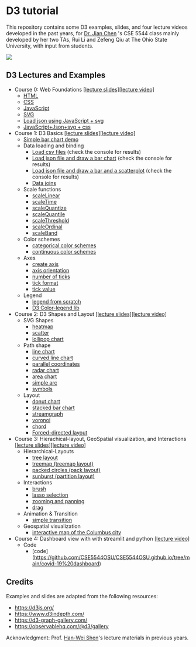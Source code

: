 # D3 tutorial

This repository contains some D3 examples, slides, and four lecture videos developed in the past years, for [Dr. Jian Chen](https://www.cse.osu.edu/~chen.8028) 's CSE 5544 class mainly developed by her two TAs, Rui Li and Zefeng Qiu at The Ohio State University, with input from students. 

![](https://komarev.com/ghpvc/?username=CSE5544OSU&label=tutorial+views)

## D3 Lectures and Examples

* Course 0: Web Foundations [[lecture slides]](https://cse5544osu.github.io/slides/1.D3-WebFoundations.pdf)[[lecture video]](https://youtu.be/o23gU0LzBCI)
    * [HTML](https://cse5544osu.github.io/WebFoundations/index.html)
    * [CSS](https://cse5544osu.github.io/WebFoundations/html-with-css.html)
    * [JavaScript](https://cse5544osu.github.io/WebFoundations/html-with-js.html)
    * [SVG](https://cse5544osu.github.io/WebFoundations/svg.html)
    * [Load json using JavaScript + svg](https://cse5544osu.github.io/WebFoundations/loadJsonAndDraw.html)
    * [JavaScript+Json+svg + css](https://cse5544osu.github.io/WebFoundations/loadJsonAndDrawWithStyle.html)
* Course 1: D3 Basics [[lecture slides]](https://cse5544osu.github.io/slides/2.D3-Basics.pdf)[[lecture video]](https://youtu.be/fHoRag8TzjM)
    * [Simple bar chart demo](https://cse5544osu.github.io/1.D3-BarExample/index.html)
    * Data loading and binding
        * [Load csv files](https://cse5544osu.github.io/3.D3-DataLoadingBinding/D3-load-csv.html) (check the console for results) 
        * [Load json file and draw a bar chart](https://cse5544osu.github.io/3.D3-DataLoadingBinding/indexBar.html) (check the console for results)
        * [Load json file and draw a bar and a scatterplot](https://cse5544osu.github.io/3.D3-DataLoadingBinding/indexBarAndScatterplot.html) (check the console for results)
        * [Data joins](https://cse5544osu.github.io/3.D3-DataLoadingBinding/D3-data-joins.html)
    * Scale functions
        * [scaleLinear](https://cse5544osu.github.io/4.D3-ScaleFunctions/D3-scaleLinear.html)
        * [scaleTime](https://cse5544osu.github.io/4.D3-ScaleFunctions/D3-scaleTime.html)
        * [scaleQuantize](https://cse5544osu.github.io/4.D3-ScaleFunctions/D3-scaleQuantize.html)
        * [scaleQuantile](https://cse5544osu.github.io/4.D3-ScaleFunctions/D3-scaleQuantile.html)
        * [scaleThreshold](https://cse5544osu.github.io/4.D3-ScaleFunctions/D3-scaleThreshold.html)
        * [scaleOrdinal](https://cse5544osu.github.io/4.D3-ScaleFunctions/D3-scaleOrdinal.html)
        * [scaleBand](https://cse5544osu.github.io/4.D3-ScaleFunctions/D3-scaleBand.html)
    * Color schemes
        * [categorical color schemes](https://cse5544osu.github.io/D3-ColorSchemes/D3-categorical-colorschemes.html)
        * [continuous color schemes](https://cse5544osu.github.io/D3-ColorSchemes/D3-continuous-colorschemes.html)
    * Axes
        * [create axis](https://cse5544osu.github.io/5.D3-Axes/D3-create-axis.html)
        * [axis orientation](https://cse5544osu.github.io/5.D3-Axes/D3-axis-orientation.html)
        * [number of ticks](https://cse5544osu.github.io/5.D3-Axes/D3-axis-number-of-ticks.html)
        * [tick format](https://cse5544osu.github.io/5.D3-Axes/D3-axis-tick-format.html)
        * [tick value](https://cse5544osu.github.io/5.D3-Axes/D3-axis-tick-values.html)
    * Legend
        * [legend from scratch](https://cse5544osu.github.io/D3-Color-Legend/D3-legend-scratch.html)
        * [D3 Color-legend lib](https://cse5544osu.github.io/D3-Color-Legend/D3-legend.html)
* Course 2: D3 Shapes and Layout [[lecture slides]](https://cse5544osu.github.io/slides/3.D3-Shape.Layout.Interaction.pdf)[[lecture video]](https://youtu.be/MehuPLwsw9M)  
    * SVG Shapes
        * [heatmap](https://cse5544osu.github.io/6.D3-Shapes/SVGshapes/D3-heatmap.html)
        * [scatter](https://cse5544osu.github.io/6.D3-Shapes/SVGshapes/D3-scatter.html)
        * [lollipop chart](https://cse5544osu.github.io/6.D3-Shapes/SVGshapes/D3-lollipop-chart.html)
    * Path shape
        * [line chart](https://cse5544osu.github.io/6.D3-Shapes/pathShapes/D3-linechart.html)
        * [curved line chart](https://cse5544osu.github.io/6.D3-Shapes/pathShapes/D3-curved-linechart.html)
        * [parallel coordinates](https://cse5544osu.github.io/6.D3-Shapes/pathShapes/D3-parallel-coordinates.html)
        * [radar chart](https://cse5544osu.github.io/6.D3-Shapes/pathShapes/D3-radar-chart.html)
        * [area chart](https://cse5544osu.github.io/6.D3-Shapes/pathShapes/D3-areachart.html)
        * [simple arc](https://cse5544osu.github.io/6.D3-Shapes/pathShapes/D3-simple-arc.html)
        * [symbols](https://cse5544osu.github.io/6.D3-Shapes/pathShapes/D3-symbols.html)
    * Layout
        * [donut chart](https://cse5544osu.github.io/7.D3-Layout/D3-donutchart.html)
        * [stacked bar chart](https://cse5544osu.github.io/7.D3-Layout/D3-stackedbar.html)
        * [streamgraph](https://cse5544osu.github.io/7.D3-Layout/D3-streamgraph.html)
        * [voronoi](https://cse5544osu.github.io/7.D3-Layout/D3-voronoi.html)
        * [chord](https://cse5544osu.github.io/7.D3-Layout/D3-chord.html)
        * [Forced-directed layout](https://cse5544osu.github.io/7.D3-Layout/D3-network.html)
* Course 3: Hierachical-layout, GeoSpatial visualization, and Interactions [[lecture slides]](https://cse5544osu.github.io/slides/4.D3-InteractionTransition.pdf)[[lecture video]](https://youtu.be/YH6kVTbnMNc)  
    * Hierarchical-Layouts
        * [tree layout](https://cse5544osu.github.io/8.D3-HierarchicalLayout/D3-tree.html)
        * [treemap (treemap layout)](https://cse5544osu.github.io/8.D3-HierarchicalLayout/D3-treemap.html)
        * [packed circles (pack layout)](https://cse5544osu.github.io/8.D3-HierarchicalLayout/D3-packedcircles.html)
        * [sunburst (partition layout)](https://cse5544osu.github.io/8.D3-HierarchicalLayout/D3-sunburst.html)
    * Interactions
        * [brush](https://cse5544osu.github.io/11.D3-Interaction/D3-brush.html)
        * [lasso selection](https://cse5544osu.github.io/11.D3-Interaction/D3-lasso.html)
        * [zooming and panning](https://cse5544osu.github.io/11.D3-Interaction/D3-zoom.html)
        * [drag](https://cse5544osu.github.io/11.D3-Interaction/D3-drag.html)
    * Animation & Transition
        * [simple transition](https://cse5544osu.github.io/9.D3-Transition/D3-transition.html)
    * Geospatial visualization 
        * [interactive map of the Columbus city](https://cse5544osu.github.io/10.D3-GeospatialVis/D3-geovis.html)
* Course 4: Dashboard view with with streamlit and python [[lecture video]](https://www.youtube.com/watch?v=z4-b3iH4rS0)
     * Code 
         * [code] (https://github.com/CSE5544OSU/CSE5544OSU.github.io/tree/main/covid-19%20dashboard)
  

## Credits 

Examples and slides are adapted from the following resources:
* https://d3js.org/
* https://www.d3indepth.com/
* https://d3-graph-gallery.com/
* https://observablehq.com/@d3/gallery

Acknowledgment: Prof. [Han-Wei Shen](https://github.com/imindseye/D3-tutorial)'s lecture materials in previous years.

